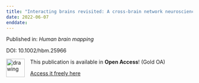 ```yaml
---
title: "Interacting brains revisited: A cross-brain network neuroscience perspective."
date: 2022-06-07
enddate:
---
```


Published in: *Human brain mapping*

DOI: 10.1002/hbm.25966

<img src="https://upload.wikimedia.org/wikipedia/commons/thumb/7/77/Open_Access_logo_PLoS_transparent.svg/800px-Open_Access_logo_PLoS_transparent.svg.png" alt="drawing" width="50" align="left"/> &nbsp;&nbsp;&nbsp;This publication is available in **Open Access**! (Gold OA)

&nbsp;&nbsp;&nbsp;[Access it freely here](https://onlinelibrary.wiley.com/doi/pdfdirect/10.1002/hbm.25966
)

